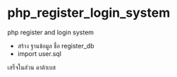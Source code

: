 # php_register_login_system
php register and login system

- สร้าง ฐานข้อมูล ชื่อ register_db
- import  user.sql

เสร็จในส่วน ดาต้าเบส

